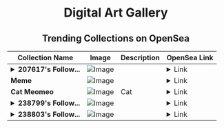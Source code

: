<div align="center">

# Digital Art Gallery

## Trending Collections on OpenSea

| Collection Name                       | Image                                                                                     | Description                       | OpenSea Link                                                                                          |
|---------------------------------------|-------------------------------------------------------------------------------------------|-----------------------------------|--------------------------------------------------------------------------------------------------------|
| **<details><summary>207617's Follow...</summary>207617's Follower</details>** | ![Image](https://i.seadn.io/s/raw/files/19f9f090920392cc3650cbdf4361755b.png?w=500&auto=format?w=200&auto=format) |  | <details><summary>Link</summary>[207617's Follower](https://opensea.io/collection/207617-s-follower)</details> |
| **Meme** | ![Image](https://i.seadn.io/s/raw/files/18e50b90d8c923413878f5a60222f148.jpg?w=500&auto=format?w=200&auto=format) |  | <details><summary>Link</summary>[Meme](https://opensea.io/collection/meme-469)</details> |
| **Cat Meomeo** | ![Image](https://i.seadn.io/s/raw/files/23421ecf1db21c77c534621bce4e1305.jpg?w=500&auto=format?w=200&auto=format) | Cat | <details><summary>Link</summary>[Cat Meomeo](https://opensea.io/collection/cat-meomeo)</details> |
| **<details><summary>238799's Follow...</summary>238799's Follower</details>** | ![Image](https://i.seadn.io/s/raw/files/19f9f090920392cc3650cbdf4361755b.png?w=500&auto=format?w=200&auto=format) |  | <details><summary>Link</summary>[238799's Follower](https://opensea.io/collection/238799-s-follower)</details> |
| **<details><summary>238803's Follow...</summary>238803's Follower</details>** | ![Image](https://i.seadn.io/s/raw/files/19f9f090920392cc3650cbdf4361755b.png?w=500&auto=format?w=200&auto=format) |  | <details><summary>Link</summary>[238803's Follower](https://opensea.io/collection/238803-s-follower)</details> |

</div>